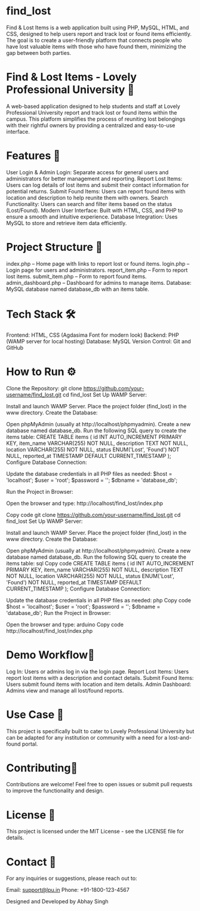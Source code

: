 # find_lost
Find &amp; Lost Items is a web application built using PHP, MySQL, HTML, and CSS, designed to help users report and track lost or found items efficiently. The goal is to create a user-friendly platform that connects people who have lost valuable items with those who have found them, minimizing the gap between both parties.


# Find & Lost Items - Lovely Professional University 🎒

A web-based application designed to help students and staff at Lovely Professional University report and track lost or found items within the campus. This platform simplifies the process of reuniting lost belongings with their rightful owners by providing a centralized and easy-to-use interface.

# Features 🌟


User Login & Admin Login:
Separate access for general users and administrators for better management and reporting.
Report Lost Items:
Users can log details of lost items and submit their contact information for potential returns.
Submit Found Items:
Users can report found items with location and description to help reunite them with owners.
Search Functionality:
Users can search and filter items based on the status (Lost/Found).
Modern User Interface:
Built with HTML, CSS, and PHP to ensure a smooth and intuitive experience.
Database Integration:
Uses MySQL to store and retrieve item data efficiently.


# Project Structure 📁


index.php – Home page with links to report lost or found items.
login.php – Login page for users and administrators.
report_item.php – Form to report lost items.
submit_item.php – Form to report found items.
admin_dashboard.php – Dashboard for admins to manage items.
Database: MySQL database named database_db with an items table.
# Tech Stack 🛠️


Frontend: HTML, CSS (Agdasima Font for modern look)
Backend: PHP (WAMP server for local hosting)
Database: MySQL
Version Control: Git and GitHub
# How to Run ⚙️


Clone the Repository:
git clone https://github.com/your-username/find_lost.git
cd find_lost
Set Up WAMP Server:

Install and launch WAMP Server.
Place the project folder (find_lost) in the www directory.
Create the Database:

Open phpMyAdmin (usually at http://localhost/phpmyadmin).
Create a new database named database_db.
Run the following SQL query to create the items table:
CREATE TABLE items (
    id INT AUTO_INCREMENT PRIMARY KEY,
    item_name VARCHAR(255) NOT NULL,
    description TEXT NOT NULL,
    location VARCHAR(255) NOT NULL,
    status ENUM('Lost', 'Found') NOT NULL,
    reported_at TIMESTAMP DEFAULT CURRENT_TIMESTAMP
);
Configure Database Connection:

Update the database credentials in all PHP files as needed:
$host = 'localhost';
$user = 'root';
$password = '';
$dbname = 'database_db';

Run the Project in Browser:

Open the browser and type:
http://localhost/find_lost/index.php

Copy code
git clone https://github.com/your-username/find_lost.git
cd find_lost
Set Up WAMP Server:

Install and launch WAMP Server.
Place the project folder (find_lost) in the www directory.
Create the Database:

Open phpMyAdmin (usually at http://localhost/phpmyadmin).
Create a new database named database_db.
Run the following SQL query to create the items table:
sql
Copy code
CREATE TABLE items (
    id INT AUTO_INCREMENT PRIMARY KEY,
    item_name VARCHAR(255) NOT NULL,
    description TEXT NOT NULL,
    location VARCHAR(255) NOT NULL,
    status ENUM('Lost', 'Found') NOT NULL,
    reported_at TIMESTAMP DEFAULT CURRENT_TIMESTAMP
);
Configure Database Connection:

Update the database credentials in all PHP files as needed:
php
Copy code
$host = 'localhost';
$user = 'root';
$password = '';
$dbname = 'database_db';
Run the Project in Browser:

Open the browser and type:
arduino
Copy code
http://localhost/find_lost/index.php

# Demo Workflow🚀


Log In: Users or admins log in via the login page.
Report Lost Items: Users report lost items with a description and contact details.
Submit Found Items: Users submit found items with location and item details.
Admin Dashboard: Admins view and manage all lost/found reports.

# Use Case 🏫


This project is specifically built to cater to Lovely Professional University but can be adapted for any institution or community with a need for a lost-and-found portal.

# Contributing🤝 


Contributions are welcome! Feel free to open issues or submit pull requests to improve the functionality and design.

# License 📄


This project is licensed under the MIT License - see the LICENSE file for details.

# Contact 📧


For any inquiries or suggestions, please reach out to:

Email: support@lpu.in
Phone: +91-1800-123-4567

Designed and Developed by Abhay Singh
